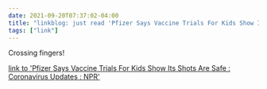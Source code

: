 ```yaml
---
date: 2021-09-20T07:37:02-04:00
title: "linkblog: just read 'Pfizer Says Vaccine Trials For Kids Show Its Shots Are Safe : Coronavirus Updates : NPR'"
tags: ["link"]
---
```

Crossing fingers!
 
[link to 'Pfizer Says Vaccine Trials For Kids Show Its Shots Are Safe : Coronavirus Updates : NPR'](https://www.npr.org/sections/coronavirus-live-updates/2021/09/20/1038832951/pfizer-and-biontech-vaccine-trials-for-kids-show-the-shots-are-safe-and-effectiv)
